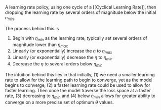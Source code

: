 A learning rate policy, using one cycle of a [[Cyclical Learning Rate]], then dropping the learning rate by several orders of magnitude below the initial $n_{min}$.

The process behind this is

1. Begin with $\eta_{min}$ as the learning rate, typically set several orders of magnitude lower than $\eta_{max}$
2. Linearly (or exponentially) increase the $\eta$ to $\eta_{max}$
3. Linearly (or exponentially) decrease the $\eta$ to $\eta_{min}$
4. Decrease the $\eta$ to several orders below $\eta_{min}$

The intuition behind this lies in that initially, (1) we need a smaller learning rate to allow for the learning path to begin to converge, yet as the model begins to converge, (2) a faster learning rate could be used to allow for faster learning. Then once the model traverse the loss space at a faster rate, (3) decreasing to $\eta_{min}$ and (4) below $\eta_{min}$ allows for greater ability to converge on a more precise set of optimum $\theta$ values.